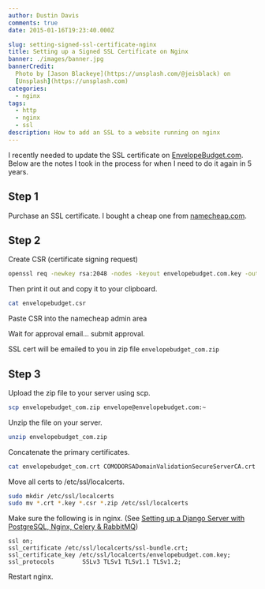 ```yaml
---
author: Dustin Davis
comments: true
date: 2015-01-16T19:23:40.000Z

slug: setting-signed-ssl-certificate-nginx
title: Setting up a Signed SSL Certificate on Nginx
banner: ./images/banner.jpg
bannerCredit:
  Photo by [Jason Blackeye](https://unsplash.com/@jeisblack) on
  [Unsplash](https://unsplash.com)
categories:
  - nginx
tags:
  - http
  - nginx
  - ssl
description: How to add an SSL to a website running on nginx
---
```


I recently needed to update the SSL certificate on
[EnvelopeBudget.com](https://envelopebudget.com). Below are the notes I took in
the process for when I need to do it again in 5 years.

## Step 1

Purchase an SSL certificate. I bought a cheap one from
[namecheap.com](/namecheap).

## Step 2

Create CSR (certificate signing request)

```bash
openssl req -newkey rsa:2048 -nodes -keyout envelopebudget.com.key -out envelopebudget.com.csr
```

Then print it out and copy it to your clipboard.

```bash
cat envelopebudget.csr
```

Paste CSR into the namecheap admin area

Wait for approval email... submit approval.

SSL cert will be emailed to you in zip file `envelopebudget_com.zip`

## Step 3

Upload the zip file to your server using scp.

```bash
scp envelopebudget_com.zip envelope@envelopebudget.com:~
```

Unzip the file on your server.

```bash
unzip envelopebudget_com.zip
```

Concatenate the primary certificates.

```bash
cat envelopebudget_com.crt COMODORSADomainValidationSecureServerCA.crt COMODORSAAddTrustCA.crt AddTrustExternalCARoot.crt >> ssl-bundle.crt
```

Move all certs to /etc/ssl/localcerts.

```bash
sudo mkdir /etc/ssl/localcerts
sudo mv *.crt *.key *.csr *.zip /etc/ssl/localcerts
```

Make sure the following is in nginx. (See
[Setting up a Django Server with PostgreSQL, Nginx, Celery & RabbitMQ](http://dustindavis.me/django-server-postgresql-nginx-celery-rabbitmq/))

```text
ssl on;
ssl_certificate /etc/ssl/localcerts/ssl-bundle.crt;
ssl_certificate_key /etc/ssl/localcerts/envelopebudget.com.key;
ssl_protocols        SSLv3 TLSv1 TLSv1.1 TLSv1.2;
```

Restart nginx.

